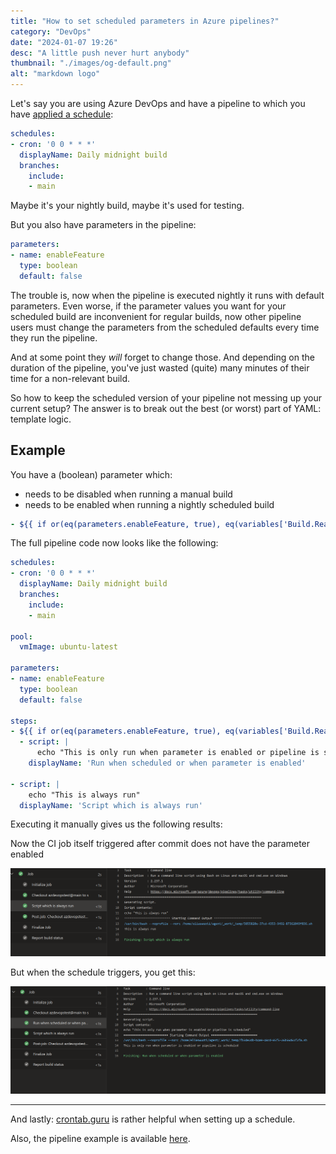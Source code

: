 ```yaml
---
title: "How to set scheduled parameters in Azure pipelines?"
category: "DevOps"
date: "2024-01-07 19:26"
desc: "A little push never hurt anybody"
thumbnail: "./images/og-default.png"
alt: "markdown logo"
---
```


Let's say you are using Azure DevOps and have a pipeline to which you have [applied a schedule](https://learn.microsoft.com/en-us/azure/devops/pipelines/process/scheduled-triggers?view=azure-devops&tabs=yaml):

```yaml
schedules:
- cron: '0 0 * * *'
  displayName: Daily midnight build
  branches:
    include:
    - main
```

Maybe it's your nightly build, maybe it's used for testing.


But you also have parameters in the pipeline:

```yaml
parameters:
- name: enableFeature
  type: boolean
  default: false
```

The trouble is, now when the pipeline is executed nightly it runs with default parameters.
Even worse, if the parameter values you want for your scheduled build are inconvenient for regular builds, now other pipeline users must change the parameters from the scheduled defaults every time they run the pipeline.

And at some point they *will* forget to change those. And depending on the duration of the pipeline, you've just wasted (quite) many minutes of their time for a non-relevant build.

So how to keep the scheduled version of your pipeline not messing up your current setup? The answer is to break out the best (or worst) part of YAML: template logic.


## Example

You have a (boolean) parameter which:

- needs to be disabled when running a manual build
- needs to be enabled when running a nightly scheduled build


```yaml
- ${{ if or(eq(parameters.enableFeature, true), eq(variables['Build.Reason'], 'Schedule')) }}:
```

The full pipeline code now looks like the following:

```yaml
schedules:
- cron: '0 0 * * *'
  displayName: Daily midnight build
  branches:
    include:
    - main

pool:
  vmImage: ubuntu-latest

parameters:
- name: enableFeature
  type: boolean
  default: false

steps:
- ${{ if or(eq(parameters.enableFeature, true), eq(variables['Build.Reason'], 'Schedule')) }}:
  - script: |
      echo "This is only run when parameter is enabled or pipeline is scheduled"
    displayName: 'Run when scheduled or when parameter is enabled'

- script: |
    echo "This is always run"
  displayName: 'Script which is always run'
```

Executing it manually gives us the following results:

Now the CI job itself triggered after commit does not have the parameter enabled

![](images/ci-job-no-schedule.png)

But when the schedule triggers, you get this:

![](images/schedule-results1.png)


----

And lastly: [crontab.guru](https://crontab.guru/) is rather helpful when setting up a schedule.

Also, the pipeline example is available [here](https://dev.azure.com/eliaswuoti/azdevopstest/_build).

